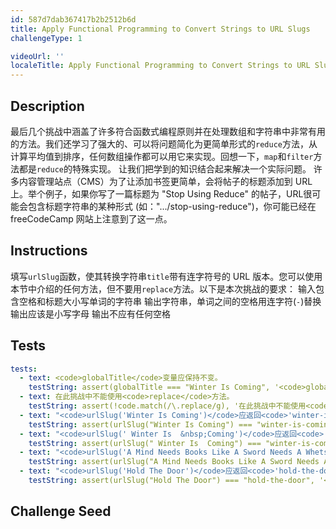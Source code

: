 ```yaml
---
id: 587d7dab367417b2b2512b6d
title: Apply Functional Programming to Convert Strings to URL Slugs
challengeType: 1

videoUrl: ''
localeTitle: Apply Functional Programming to Convert Strings to URL Slugs
---
```


## Description
<section id='description'>
最后几个挑战中涵盖了许多符合函数式编程原则并在处理数组和字符串中非常有用的方法。我们还学习了强大的、可以将问题简化为更简单形式的<code>reduce</code>方法，从计算平均值到排序，任何数组操作都可以用它来实现。回想一下，<code>map</code>和<code>filter</code>方法都是<code>reduce</code>的特殊实现。
让我们把学到的知识结合起来解决一个实际问题。
许多内容管理站点（CMS）为了让添加书签更简单，会将帖子的标题添加到 URL 上。举个例子，如果你写了一篇标题为 "Stop Using Reduce" 的帖子，URL很可能会包含标题字符串的某种形式 (如：".../stop-using-reduce")，你可能已经在 freeCodeCamp 网站上注意到了这一点。
</section>

## Instructions
<section id='instructions'>
填写<code>urlSlug</code>函数，使其转换字符串<code>title</code>带有连字符号的 URL 版本。您可以使用本节中介绍的任何方法，但不要用<code>replace</code>方法。以下是本次挑战的要求：
输入包含空格和标题大小写单词的字符串
输出字符串，单词之间的空格用连字符(<code>-</code>)替换
输出应该是小写字母
输出不应有任何空格
</section>

## Tests
<section id='tests'>

```yml
tests:
  - text: <code>globalTitle</code>变量应保持不变。
    testString: assert(globalTitle === "Winter Is Coming", '<code>globalTitle</code>变量应保持不变。');
  - text: 在此挑战中不能使用<code>replace</code>方法。
    testString: assert(!code.match(/\.replace/g), '在此挑战中不能使用<code>replace</code>方法。');
  - text: "<code>urlSlug('Winter Is Coming')</code>应返回<code>'winter-is-coming'</code>。"
    testString: assert(urlSlug("Winter Is Coming") === "winter-is-coming", '<code>urlSlug("Winter Is Coming")</code>应返回<code>"winter-is-coming"</code>。');
  - text: "<code>urlSlug(' Winter Is  &nbsp;Coming')</code>应返回<code>'winter-is-coming'</code>。"
    testString: assert(urlSlug(" Winter Is  Coming") === "winter-is-coming", '<code>urlSlug(" Winter Is  &nbsp;Coming")</code>应返回<code>"winter-is-coming"</code>。');
  - text: "<code>urlSlug('A Mind Needs Books Like A Sword Needs A Whetstone')</code>应返回<code>'a-mind-needs-books-like-a-sword-needs-a-whetstone'</code>。"
    testString: assert(urlSlug("A Mind Needs Books Like A Sword Needs A Whetstone") === "a-mind-needs-books-like-a-sword-needs-a-whetstone", '<code>urlSlug("A Mind Needs Books Like A Sword Needs A Whetstone")</code>应返回<code>"a-mind-needs-books-like-a-sword-needs-a-whetstone"</code>。');
  - text: "<code>urlSlug('Hold The Door')</code>应返回<code>'hold-the-door'</code>。"
    testString: assert(urlSlug("Hold The Door") === "hold-the-door", '<code>urlSlug("Hold The Door")</code>应返回<code>"hold-the-door"</code>。');

```

</section>

## Challenge Seed
<section id='challengeSeed'>















</section>

              
